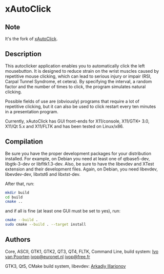 # xAutoClick

## Note

It's the fork of [xAutoClick](http://xautoclick.sourceforge.net/).

## Description

This autoclicker application enables you to automatically click the left mousebutton. It is designed to reduce strain on the wrist muscles caused by repetitive mouse clicking, which can lead to serious injury or impair (RSI, Carpal Tunnel Syndrome, et cetera). By specifying the interval, a random factor and the number of times to click, the program simulates natural clicking.

Possible fields of use are (obviously) programs that require a lot of repetitive clicking, but it can also be used to click restart every ten minutes in a presentation program.

Currently, xAutoClick has GUI front-ends for X11/console, X11/GTK+ 3.0, X11/Qt 5.x and X11/FLTK and has been tested on Linux/x86.

## Compilation

Be sure you have the proper development packages for your distribution installed. For example, on Debian you need at least one of qtbase5-dev, libgtk-3-dev or libfltk1.3-dev. Also, be sure to have the libevdev and XTest extension and their development files. Again, on Debian, you need libevdev, libevdev-dev, libxtst6 and libxtst-dev.

After that, run:

```sh
mkdir build
cd build
cmake ..
```

and if all is fine (at least one GUI must be set to yes), run:

```sh
cmake --build .
sudo cmake --build . --target install
```

## Authors

Core, ASCII, GTK1, GTK2, QT3, QT4, FLTK, Command Line, build system: [Ivo van Poorten](https://github.com/ivop) <ivop@euronet.nl> <ivop@free.fr>

GTK3, Qt5, CMake build system, libevdev: [Arkadiy Illarionov](https://github.com/qarkai)
